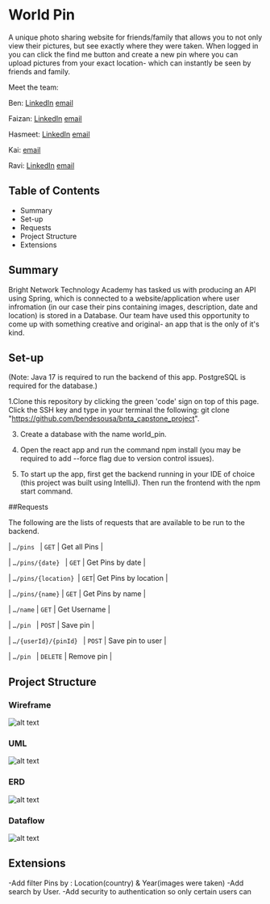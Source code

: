 # World Pin

A unique photo sharing website for friends/family that allows you to not only view their pictures, but see exactly where they were taken. When logged in you can click the find me button and create a new pin where you can upload pictures from your exact location- which can instantly be seen by friends and family.

Meet the team:

Ben: [LinkedIn](https://www.linkedin.com/in/ben-de-sousa-13a669217/)
[email](bdsousa069@gmail.com)

Faizan: [LinkedIn](https://www.linkedin.com/in/fkhan38/)
[email](faizanahmkhan@gmail.com)

Hasmeet: [LinkedIn](https://www.linkedin.com/in/hasmeet-k-30680759/)
[email](hasmeetkaur.hk@gmail.com)

Kai: [email](Owenkaic@gmail.com)

Ravi: [LinkedIn](https://www.linkedin.com/in/ravihussein-patel/)
[email](ravihusseinpatel@gmail.com)


## Table of Contents

- Summary
- Set-up
- Requests
- Project Structure 
- Extensions


## Summary

Bright Network Technology Academy has tasked us with producing an API using Spring, which is connected to a website/application where user infromation (in our case their pins containing images, description, date and location) is stored in a Database. Our team have used this opportunity to come up with something creative and original- an app that is the only of it's kind.


## Set-up

(Note: Java 17 is required to run the backend of this app. PostgreSQL is required for the database.) 

1.Clone this repository by clicking the green 'code' sign on top of this page. Click the SSH key and type in your terminal the following: git clone "https://github.com/bendesousa/bnta_capstone_project".

3. Create a database with the name world_pin.

4. Open the react app and run the command npm install (you may be required to add --force flag due to version control issues). 

5. To start up the app, first get the backend running in your IDE of choice (this project was built using IntelliJ). Then run the frontend with the npm start command.

##Requests

The following are the lists of requests that are available to be run to the backend. 

| `…/pins ` | `GET` | Get all Pins |

| `…/pins/{date} ` | `GET` | Get Pins by date |

| `…/pins/{location} `| `GET`| Get Pins by location |

| `…/pins/{name}` | `GET` | Get Pins by name |

| `…/name` | `GET` | Get Username |

| `…/pin ` | `POST` | Save pin |

| `…/{userId}/{pinId} ` | `POST` | Save pin to user |

| `…/pin ` | `DELETE` | Remove pin |



## Project Structure

### Wireframe
![alt text](https://github.com/bendesousa/bnta_capstone_project/blob/main/pic_wireframe.png)

### UML
![alt text](https://github.com/bendesousa/bnta_capstone_project/blob/main/UML.png)

### ERD
![alt text](https://github.com/bendesousa/bnta_capstone_project/blob/main/Capstone_ERD.svg)

### Dataflow
![alt text](https://github.com/bendesousa/bnta_capstone_project/blob/main/capstone_dataflow.png)


## Extensions

-Add filter Pins by : Location(country) & Year(images were taken)
-Add search by User.
-Add security to authentication so only certain users can 

